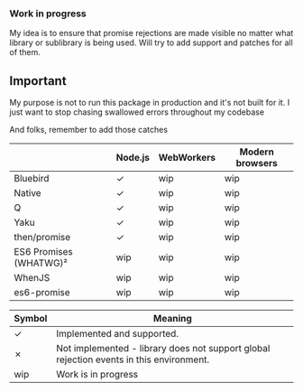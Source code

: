 ### Work in progress

My idea is to ensure that promise rejections are made visible no matter what library or sublibrary is being used. Will try to add support and patches for all of them.

## Important

My purpose is not to run this package in production and it's not built for it. I just want to stop chasing swallowed errors throughout my codebase

And folks, remember to add those catches

|                         | Node.js | WebWorkers | Modern browsers
|-------------------------|---------|------------|----------------
| Bluebird                | ✓       | wip          | wip            
| Native                  | ✓       | wip        | wip             
| Q                       | ✓       | wip          | wip               
| Yaku                    | ✓       | wip          | wip               
| then/promise            | ✓       | wip          | wip               
| ES6 Promises (WHATWG)²  | wip     | wip          | wip               
| WhenJS                  | wip       | wip         | wip             
| es6-promise             | wip       | wip          | wip               

| Symbol | Meaning                                      |
|--------|----------------------------------------------|
| ✓      | Implemented and supported.                   |
| ✗      | Not implemented - library does not support global rejection events in this environment. |
| wip    | Work is in progress |
